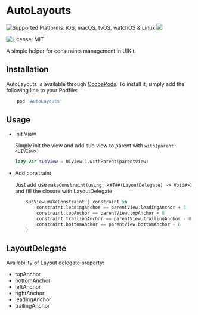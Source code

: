 # AutoLayouts
<img src="https://img.shields.io/badge/platforms-iOS%20-333333.svg" alt="Supported Platforms: iOS, macOS, tvOS, watchOS & Linux" />
<a href="https://cocoapods.org/pods/AutoLayouts" alt="AutoLayouts on CocoaPods" title="AutoLayouts on CocoaPods"><img src="https://img.shields.io/cocoapods/v/AutoLayouts.svg" /></a>

![License: MIT](https://img.shields.io/badge/License-MIT-yellow.svg)


</p>

A simple helper for constraints management in UIKit. 

## Installation 

AutoLayouts is available through [CocoaPods](https://cocoapods.org). To install
it, simply add the following line to your Podfile:

```ruby
    pod 'AutoLayouts'
```

## Usage

- Init View

    Simply init the view and add sub view to parent with `with(parent: <UIVIew>)`

    ```swift
    lazy var subView = UIView().withParent(parentView)
    ```

- Add constraint

  Just add use `makeConstraint(using: <#T##(LayoutDelegate) -> Void#>)` and fill the closure with LayoutDelegate

	```swift
        subView.makeConstraint { constraint in
            constraint.leadingAnchor == parentView.leadingAnchor + 8
            constraint.topAnchor == parentView.topAnchor + 8
            constraint.trailingAnchor == parentView.trailingAnchor - 8
            constraint.bottomAnchor == parentView.bottomAnchor - 8
        }
    ```


## LayoutDelegate
Availability of Layout delegate property:
- topAnchor
- bottomAnchor
- leftAnchor
- rightAnchor
- leadingAnchor
- trailingAnchor


